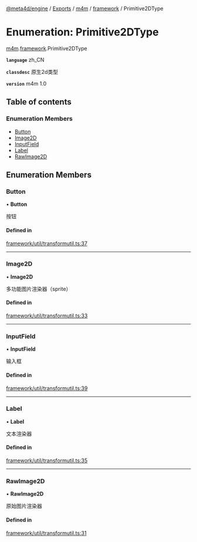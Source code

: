 [@meta4d/engine](../README.md) / [Exports](../modules.md) / [m4m](../modules/m4m.md) / [framework](../modules/m4m.framework.md) / Primitive2DType

# Enumeration: Primitive2DType

[m4m](../modules/m4m.md).[framework](../modules/m4m.framework.md).Primitive2DType

**`language`** zh_CN

**`classdesc`**
原生2d类型

**`version`** m4m 1.0

## Table of contents

### Enumeration Members

- [Button](m4m.framework.Primitive2DType.md#button)
- [Image2D](m4m.framework.Primitive2DType.md#image2d)
- [InputField](m4m.framework.Primitive2DType.md#inputfield)
- [Label](m4m.framework.Primitive2DType.md#label)
- [RawImage2D](m4m.framework.Primitive2DType.md#rawimage2d)

## Enumeration Members

### Button

• **Button**

按钮

#### Defined in

[framework/util/transformutil.ts:37](https://github.com/meta4d-me/meta4d-engine/blob/cf6bfe6/src/framework/util/transformutil.ts#L37)

___

### Image2D

• **Image2D**

多功能图片渲染器（sprite）

#### Defined in

[framework/util/transformutil.ts:33](https://github.com/meta4d-me/meta4d-engine/blob/cf6bfe6/src/framework/util/transformutil.ts#L33)

___

### InputField

• **InputField**

输入框

#### Defined in

[framework/util/transformutil.ts:39](https://github.com/meta4d-me/meta4d-engine/blob/cf6bfe6/src/framework/util/transformutil.ts#L39)

___

### Label

• **Label**

文本渲染器

#### Defined in

[framework/util/transformutil.ts:35](https://github.com/meta4d-me/meta4d-engine/blob/cf6bfe6/src/framework/util/transformutil.ts#L35)

___

### RawImage2D

• **RawImage2D**

原始图片渲染器

#### Defined in

[framework/util/transformutil.ts:31](https://github.com/meta4d-me/meta4d-engine/blob/cf6bfe6/src/framework/util/transformutil.ts#L31)
